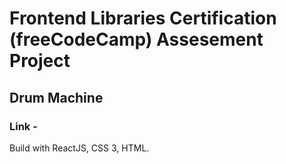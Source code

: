 # Frontend Libraries Certification (freeCodeCamp) Assesement Project
## Drum Machine 

### Link - 

Build with ReactJS, CSS 3, HTML.